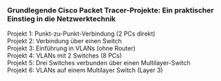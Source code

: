 ### Grundlegende Cisco Packet Tracer-Projekte: Ein praktischer Einstieg in die Netzwerktechnik
Projekt 1: Punkt-zu-Punkt-Verbindung (2 PCs direkt)     
Projekt 2: Verbindung über einen Switch           
Projekt 3: Einführung in VLANs (ohne Router)       
Projekt 4: VLANs mit 2 Switches (8 PCs)             
Projekt 5: Drei Switches verbunden über einen Multilayer-Switch       
Projekt 6: VLANs auf einem Multilayer Switch (Layer 3)    
